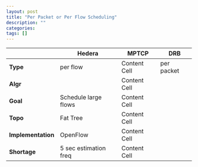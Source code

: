 ```yaml
---
layout: post
title: "Per Packet or Per Flow Scheduling"
description: ""
categories: 
tags: []
---
```



|  | Hedera | MPTCP | DRB |
| ------------ | ------------- | ------------ | ------------ |
| __Type__ | per flow  | Content Cell | per packet|
| __Algr__ |   | Content Cell ||
| __Goal__ | Schedule large flows  | Content Cell ||
| __Topo__ | Fat Tree  | Content Cell ||
| __Implementation__ | OpenFlow  | Content Cell ||
| __Shortage__ | 5 sec estimation freq  | Content Cell ||

